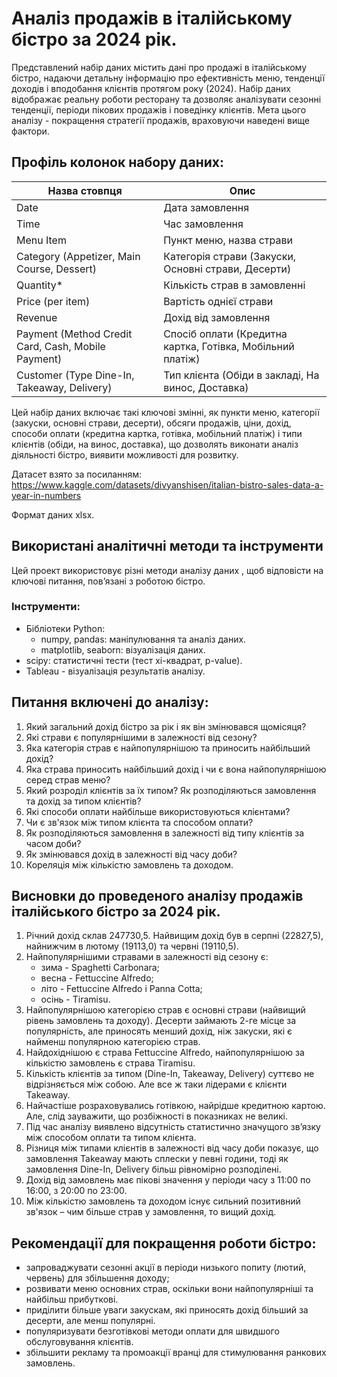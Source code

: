 # Аналіз продажів в італійському бістро за 2024 рік.

Представлений набір даних містить дані про продажі в італійському бістро, надаючи детальну інформацію про ефективність меню, тенденції доходів і вподобання клієнтів протягом року (2024). Набір даних відображає реальну роботи ресторану та дозволяє аналізувати сезонні тенденції, періоди пікових продажів і поведінку клієнтів. Мета цього аналізу - покращення стратегії продажів, враховуючи наведені вище фактори.

## Профіль колонок набору даних:
| Назва стовпця          | Опис                     
|---------------|-------------------------|
| Date           | Дата замовлення       | 
| Time           | Час замовлення        |
| Menu Item      | Пункт меню, назва страви |
| Category (Appetizer, Main Course,  Dessert)       | Категорія страви (Закуски, Основні страви, Десерти)      |
| Quantity*      | Кількість страв в замовленні   
| Price (per item) | Вартість однієї страви         | 
| Revenue     | Дохід від замовлення            
| Payment (Method Credit Card, Cash, Mobile Payment)| Спосіб оплати (Кредитна картка, Готівка, Мобільний платіж) |
| Customer (Type Dine-In, Takeaway, Delivery)| Тип клієнта (Обіди в закладі, На винос, Доставка)   |
 
Цей набір даних включає такі ключові змінні, як пункти меню, категорії (закуски, основні страви, десерти), обсяги продажів, ціни, дохід, способи оплати (кредитна картка, готівка, мобільний платіж) і типи клієнтів (обіди, на винос, доставка), що дозволять виконати аналіз діяльності бістро, виявити можливості для розвитку.

Датасет взято за посиланням: https://www.kaggle.com/datasets/divyanshisen/italian-bistro-sales-data-a-year-in-numbers

Формат даних xlsx.

## Використані аналітичні методи та інструменти
Цей проект використовує різні методи аналізу даних , щоб відповісти на ключові питання, пов’язані з роботою бістро.

### Інструменти:
- Бібліотеки Python:
  - numpy, pandas: маніпулювання та аналіз даних.
  - matplotlib, seaborn: візуалізація даних.
- scipy: статистичні тести (тест хі-квадрат, p-value).
- Tableau - візуалізація результатів аналізу.

## Питання включені до аналізу:
 1. Який загальний дохід бістро за рік і як він змінювався щомісяця?
 2. Які страви є популярнішими в залежності від сезону?
 3. Яка категорія страв є найпопулярнішою та приносить найбільший дохід?
 4. Яка страва приносить найбільший дохід і чи є вона найпопулярнішою серед страв меню?
 5. Який розроділ клієнтів за їх типом? Як розподіляються замовлення та дохід за типом клієнтів?
 6. Які способи оплати найбільше використовуються клієнтами?
 7. Чи є зв'язок між типом клієнта та способом оплати?
 8. Як розподіляються замовлення в залежності від типу клієнтів за часом доби?
 9. Як змінювався дохід в залежності від часу доби?
 10. Кореляція між кількістю замовлень та доходом.

 ## Висновки до проведеного аналізу продажів італійського бістро за 2024 рік.
 1. Річний дохід склав 247730,5. Найвищим дохід був в серпні (22827,5), найнижчим в лютому (19113,0) та червні (19110,5).
 2. Найпопулярнішими стравами в залежності від сезону є:
     - зима - Spaghetti Carbonara;
     - весна - Fettuccine Alfredo;
     - літо - Fettuccine Alfredo і Panna Cotta;
     - осінь - Tiramisu.
 3. Найпопулярнішою категорією страв є основні страви (найвищий рівень замовлень та доходу). Десерти займають 2-ге місце за популярність, але приносять менший дохід, ніж закуски, які є найменш популярною категорією страв.
 4. Найдохіднішою є страва Fettuccine Alfredo, найпопулярнішою за кількістю замовлень є страва Tiramisu.
 5. Кількість клієнтів за типом (Dine-In, Takeaway, Delivery) суттєво не відрізняється між собою. Але все ж таки лідерами є клієнти Takeaway.
 6. Найчастіше розраховувались готівкою, найрідше кредитною картою. Але, слід зауважити, що розбіжності в показниках не великі.
 7. Під час аналізу виявлено відсутність статистично значущого зв’язку між способом оплати та типом клієнта.
 8. Різниця між типами клієнтів в залежності від часу доби показує, що замовлення Takeaway мають сплески у певні години, тоді як замовлення Dine-In, Delivery більш рівномірно розподілені.
 9. Дохід від замовлень має пікові значення у періоди часу з 11:00 по 16:00, з 20:00 по 23:00.
 10. Між кількістю замовлень та доходом існує сильний позитивний зв'язок – чим більше страв у замовлення, то вищий дохід.

  ## Рекомендації для покращення роботи бістро:
 - запроваджувати сезонні акції в періоди низького попиту (лютий, червень) для збільшення доходу;
 - розвивати меню основних страв, оскільки вони найпопулярніші та найбільш прибуткові.
 - приділити більше уваги закускам, які приносять дохід більший за десерти, але менш популярні.
 - популяризувати безготівкові методи оплати для швидшого обслуговування клієнтів.
 - збільшити рекламу та промоакції вранці для стимулювання ранкових замовлень.

